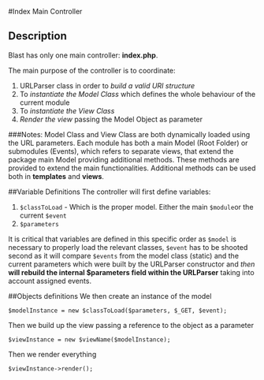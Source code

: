 #Index Main Controller

## Description
Blast has only one main controller: **index.php**.  
  
The main purpose of the controller is to coordinate:  
1. URLParser class in order to *build a valid URI structure*  
2. To *instantiate the Model Class* which defines the whole behaviour of the current module  
3. To *instantiate the View Class*  
4. *Render the view* passing the Model Object as parameter

###Notes: 
Model Class and View Class are both dynamically loaded using the URL parameters.  Each module has both a main Model (Root Folder) or submodules (Events), which refers to separate views, that extend the package main Model providing additional methods. These methods are provided to extend the main functionalities. Additional methods can be used both in **templates** and **views**.

##Variable Definitions
The controller will first define variables:  
1. `$classToLoad`  - Which is the proper model. Either the main `$module`or the current `$event`  
2. `$parameters`  

It is critical that variables are defined in this specific order as `$model` is necessary to properly load the relevant classes, `$event` has to be shooted second as it will compare `$events` from the model class (static) and the current parameters which were built by the URLParser constructor and *then* **will rebuild the internal $parameters field within the URLParser** taking into account assigned events.  

##Objects definitions
We then create an instance of the model  

`$modelInstance = new $classToLoad($parameters, $_GET, $event);`
  
Then we build up the view passing a reference to the object as a parameter  

`$viewInstance = new $viewName($modelInstance);`  

Then we render everything
  
`$viewInstance->render();`